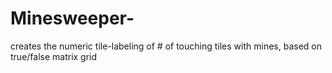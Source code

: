 # Minesweeper-
creates the numeric tile-labeling of # of touching tiles with mines, based on true/false matrix grid
